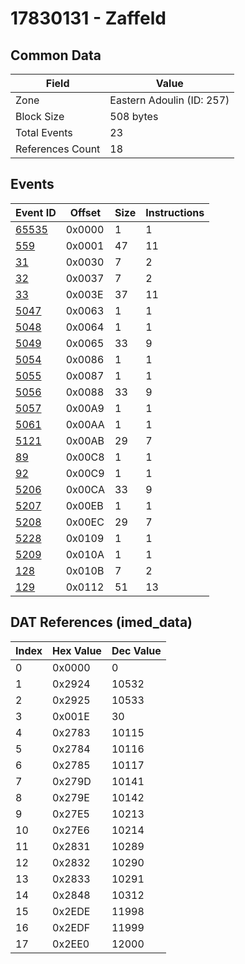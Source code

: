 # 17830131 - Zaffeld

## Common Data

| Field            | Value                     |
|------------------|---------------------------|
| Zone             | Eastern Adoulin (ID: 257) |
| Block Size       | 508 bytes                 |
| Total Events     | 23                        |
| References Count | 18                        |

## Events

| Event ID            | Offset   |   Size |   Instructions |
|---------------------|----------|--------|----------------|
| [65535](./65535.md) | 0x0000   |      1 |              1 |
| [559](./559.md)     | 0x0001   |     47 |             11 |
| [31](./31.md)       | 0x0030   |      7 |              2 |
| [32](./32.md)       | 0x0037   |      7 |              2 |
| [33](./33.md)       | 0x003E   |     37 |             11 |
| [5047](./5047.md)   | 0x0063   |      1 |              1 |
| [5048](./5048.md)   | 0x0064   |      1 |              1 |
| [5049](./5049.md)   | 0x0065   |     33 |              9 |
| [5054](./5054.md)   | 0x0086   |      1 |              1 |
| [5055](./5055.md)   | 0x0087   |      1 |              1 |
| [5056](./5056.md)   | 0x0088   |     33 |              9 |
| [5057](./5057.md)   | 0x00A9   |      1 |              1 |
| [5061](./5061.md)   | 0x00AA   |      1 |              1 |
| [5121](./5121.md)   | 0x00AB   |     29 |              7 |
| [89](./89.md)       | 0x00C8   |      1 |              1 |
| [92](./92.md)       | 0x00C9   |      1 |              1 |
| [5206](./5206.md)   | 0x00CA   |     33 |              9 |
| [5207](./5207.md)   | 0x00EB   |      1 |              1 |
| [5208](./5208.md)   | 0x00EC   |     29 |              7 |
| [5228](./5228.md)   | 0x0109   |      1 |              1 |
| [5209](./5209.md)   | 0x010A   |      1 |              1 |
| [128](./128.md)     | 0x010B   |      7 |              2 |
| [129](./129.md)     | 0x0112   |     51 |             13 |

## DAT References (imed_data)

|   Index | Hex Value   |   Dec Value |
|---------|-------------|-------------|
|       0 | 0x0000      |           0 |
|       1 | 0x2924      |       10532 |
|       2 | 0x2925      |       10533 |
|       3 | 0x001E      |          30 |
|       4 | 0x2783      |       10115 |
|       5 | 0x2784      |       10116 |
|       6 | 0x2785      |       10117 |
|       7 | 0x279D      |       10141 |
|       8 | 0x279E      |       10142 |
|       9 | 0x27E5      |       10213 |
|      10 | 0x27E6      |       10214 |
|      11 | 0x2831      |       10289 |
|      12 | 0x2832      |       10290 |
|      13 | 0x2833      |       10291 |
|      14 | 0x2848      |       10312 |
|      15 | 0x2EDE      |       11998 |
|      16 | 0x2EDF      |       11999 |
|      17 | 0x2EE0      |       12000 |
